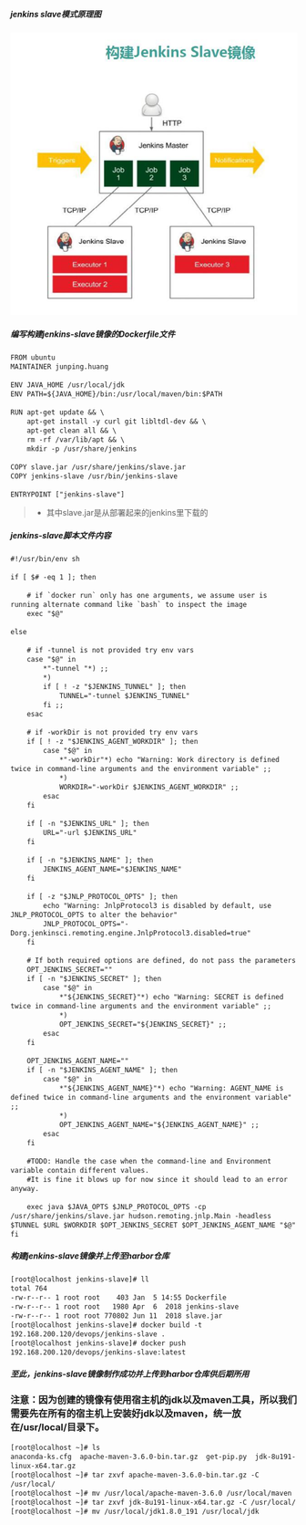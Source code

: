 ##### jenkins slave模式原理图

![image](https://github.com/hdpingshao/ops/blob/master/CICD/images/jenkins-slave.jpg)

##### 编写构建jenkins-slave镜像的Dockerfile文件

	FROM ubuntu
	MAINTAINER junping.huang

	ENV JAVA_HOME /usr/local/jdk
	ENV PATH=${JAVA_HOME}/bin:/usr/local/maven/bin:$PATH

	RUN apt-get update && \
		apt-get install -y curl git libltdl-dev && \ 
		apt-get clean all && \ 
		rm -rf /var/lib/apt && \
		mkdir -p /usr/share/jenkins

	COPY slave.jar /usr/share/jenkins/slave.jar  
	COPY jenkins-slave /usr/bin/jenkins-slave

	ENTRYPOINT ["jenkins-slave"]

> * 其中slave.jar是从部署起来的jenkins里下载的

##### jenkins-slave脚本文件内容

	#!/usr/bin/env sh

	if [ $# -eq 1 ]; then

		# if `docker run` only has one arguments, we assume user is running alternate command like `bash` to inspect the image
		exec "$@"

	else

		# if -tunnel is not provided try env vars
		case "$@" in
			*"-tunnel "*) ;;
			*)
			if [ ! -z "$JENKINS_TUNNEL" ]; then
				TUNNEL="-tunnel $JENKINS_TUNNEL"
			fi ;;
		esac

		# if -workDir is not provided try env vars
		if [ ! -z "$JENKINS_AGENT_WORKDIR" ]; then
			case "$@" in
				*"-workDir"*) echo "Warning: Work directory is defined twice in command-line arguments and the environment variable" ;;
				*)
				WORKDIR="-workDir $JENKINS_AGENT_WORKDIR" ;;
			esac
		fi

		if [ -n "$JENKINS_URL" ]; then
			URL="-url $JENKINS_URL"
		fi

		if [ -n "$JENKINS_NAME" ]; then
			JENKINS_AGENT_NAME="$JENKINS_NAME"
		fi  

		if [ -z "$JNLP_PROTOCOL_OPTS" ]; then
			echo "Warning: JnlpProtocol3 is disabled by default, use JNLP_PROTOCOL_OPTS to alter the behavior"
			JNLP_PROTOCOL_OPTS="-Dorg.jenkinsci.remoting.engine.JnlpProtocol3.disabled=true"
		fi

		# If both required options are defined, do not pass the parameters
		OPT_JENKINS_SECRET=""
		if [ -n "$JENKINS_SECRET" ]; then
			case "$@" in
				*"${JENKINS_SECRET}"*) echo "Warning: SECRET is defined twice in command-line arguments and the environment variable" ;;
				*)
				OPT_JENKINS_SECRET="${JENKINS_SECRET}" ;;
			esac
		fi
		
		OPT_JENKINS_AGENT_NAME=""
		if [ -n "$JENKINS_AGENT_NAME" ]; then
			case "$@" in
				*"${JENKINS_AGENT_NAME}"*) echo "Warning: AGENT_NAME is defined twice in command-line arguments and the environment variable" ;;
				*)
				OPT_JENKINS_AGENT_NAME="${JENKINS_AGENT_NAME}" ;;
			esac
		fi

		#TODO: Handle the case when the command-line and Environment variable contain different values.
		#It is fine it blows up for now since it should lead to an error anyway.

		exec java $JAVA_OPTS $JNLP_PROTOCOL_OPTS -cp /usr/share/jenkins/slave.jar hudson.remoting.jnlp.Main -headless $TUNNEL $URL $WORKDIR $OPT_JENKINS_SECRET $OPT_JENKINS_AGENT_NAME "$@"
	fi

##### 构建jenkins-slave镜像并上传至harbor仓库

	[root@localhost jenkins-slave]# ll
	total 764
	-rw-r--r-- 1 root root    403 Jan  5 14:55 Dockerfile
	-rw-r--r-- 1 root root   1980 Apr  6  2018 jenkins-slave
	-rw-r--r-- 1 root root 770802 Jun 11  2018 slave.jar
	[root@localhost jenkins-slave]# docker build -t 192.168.200.120/devops/jenkins-slave .
	[root@localhost jenkins-slave]# docker push 192.168.200.120/devops/jenkins-slave:latest

##### 至此，jenkins-slave镜像制作成功并上传到harbor仓库供后期所用

### 注意：因为创建的镜像有使用宿主机的jdk以及maven工具，所以我们需要先在所有的宿主机上安装好jdk以及maven，统一放在/usr/local/目录下。

	[root@localhost ~]# ls
	anaconda-ks.cfg  apache-maven-3.6.0-bin.tar.gz  get-pip.py  jdk-8u191-linux-x64.tar.gz
	[root@localhost ~]# tar zxvf apache-maven-3.6.0-bin.tar.gz -C /usr/local/
	[root@localhost ~]# mv /usr/local/apache-maven-3.6.0 /usr/local/maven
	[root@localhost ~]# tar zxvf jdk-8u191-linux-x64.tar.gz -C /usr/local/
	[root@localhost ~]# mv /usr/local/jdk1.8.0_191 /usr/local/jdk